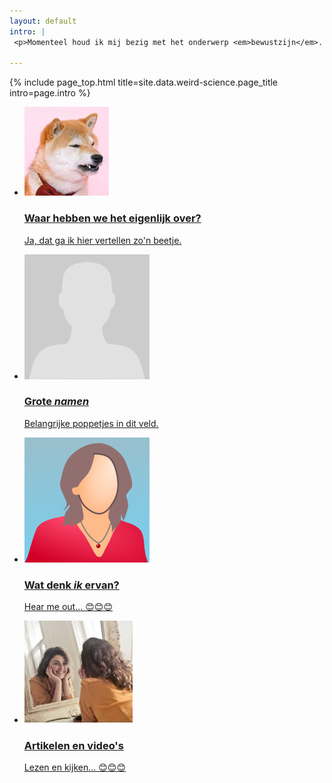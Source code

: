 ```yaml
---
layout: default
intro: |
 <p>Momenteel houd ik mij bezig met het onderwerp <em>bewustzijn</em>. Er zijn een aantal <em>wetenschappers</em> en <em>filosofen</em> heel druk met dat idee. Ik ga er hier een aantal volgen en erover vertellen.</p>

---
```


{% include page_top.html 
   title=site.data.weird-science.page_title 
   intro=page.intro 
%}

<div class="custom-section">
  
<ul class="article-list">
<li>
    <img src="/weird-science/images/huh.png" alt="poppetje" class="link-icon">
    <a href="/weird-science/waar-gaat-het-over"><div class="text">
      <h3>Waar hebben we het eigenlijk over?</h3>
      <p>Ja, dat ga ik hier vertellen zo'n beetje.</p>
    </div></a>
</li>

<li>
    <img src="/weird-science/images/poppetje.svg" alt="poppetje" class="link-icon">
    <a href="/weird-science/belangrijke-namen"><div class="text">
      <h3>Grote <em>namen</em></h3>
      <p>Belangrijke poppetjes in dit veld.</p>
    </div></a>
</li>

<li>
    <img src="/weird-science/images/mij.svg" alt="poppetje" class="link-icon">
    <a href="/weird-science/wat-denk-ik"><div class="text">
    <h3>Wat denk <em>ik</em> ervan?</h3>
    <p>Hear me out... &#128522;&#128522;&#128522;</p>
  </div></a>
</li>

<li>
    <img src="/weird-science/images/waard.JPG" alt="poppetje" class="link-icon">
    <a href="/weird-science/artikelen-en-videos"><div class="text">
    <h3>Artikelen en video's</h3>
    <p>Lezen en kijken... &#128522;&#128522;&#128522;</p>
  </div></a>
</li>


</ul></div>

